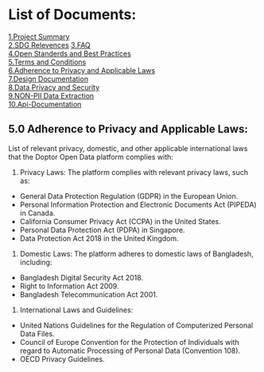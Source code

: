 # List of Documents:

  [1.Project Summary](https://github.com/Doptor-DPG/Doptor-OpenData/blob/master/documentation/1.0%20Project%20Summary.md)\
    [2.SDG Relevences](https://github.com/Doptor-DPG/Doptor-OpenData/blob/master/documentation/2.0%20SDG.md)
    [3.FAQ ](https://github.com/Doptor-DPG/Doptor-OpenData/blob/master/documentation/3.0%20FAQ.md)\
    [4.Open Standerds and Best Practices ](https://github.com/Doptor-DPG/Doptor-OpenData/blob/master/documentation/10.%20Open%20Standards%20%26%20Best%20Practices.md)\
    [5.Terms and Conditions](https://github.com/Doptor-DPG/Doptor-OpenData/blob/master/documentation/5.0%20Teerms%20and%20Condition.md)\
    [6.Adherence to Privacy and Applicable Laws ](https://github.com/Doptor-DPG/Doptor-OpenData/blob/master/documentation/6.0%20Adherence%20to%20Privacy%20and%20Applicable%20Laws.md)\
    [7.Design Documentation](https://github.com/Doptor-DPG/Doptor-OpenData/blob/master/documentation/7.0%20Do%20No%20Harm%20by%20Design.md)\
    [8.Data Privacy and Security](https://github.com/Doptor-DPG/Doptor-OpenData/blob/master/documentation/8.0%20Data%20Privacy%20and%20Security.md)\
    [9.NON-PII Data Extraction](https://github.com/Doptor-DPG/Doptor-OpenData/blob/master/documentation/9.0%20NON-PII%20Data%20Extraction.md)\
    [10.Api-Documentation](https://github.com/Doptor-DPG/Doptor-OpenData/tree/master/api-documentation)

## **5.0 Adherence to Privacy and Applicable Laws:**

List of relevant privacy, domestic, and other applicable international laws that the Doptor Open Data platform complies with:

1. Privacy Laws: The platform complies with relevant privacy laws, such as:

- General Data Protection Regulation (GDPR) in the European Union.
- Personal Information Protection and Electronic Documents Act (PIPEDA) in Canada.
- California Consumer Privacy Act (CCPA) in the United States.
- Personal Data Protection Act (PDPA) in Singapore.
- Data Protection Act 2018 in the United Kingdom.

1. Domestic Laws: The platform adheres to domestic laws of Bangladesh, including:

- Bangladesh Digital Security Act 2018.
- Right to Information Act 2009.
- Bangladesh Telecommunication Act 2001.

1. International Laws and Guidelines:

- United Nations Guidelines for the Regulation of Computerized Personal Data Files.
- Council of Europe Convention for the Protection of Individuals with regard to Automatic Processing of Personal Data (Convention 108).
- OECD Privacy Guidelines.
